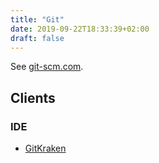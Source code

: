 ```yaml
---
title: "Git"
date: 2019-09-22T18:33:39+02:00
draft: false
---
```


See [git-scm.com](https://git-scm.com/).

## Clients

### IDE

- [GitKraken](https://www.gitkraken.com/)
